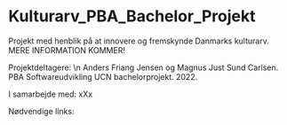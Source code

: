 # Kulturarv_PBA_Bachelor_Projekt
Projekt med henblik på at innovere og fremskynde Danmarks kulturarv. MERE INFORMATION KOMMER! 

Projektdeltagere: \n
Anders Friang Jensen og Magnus Just Sund Carlsen. 
PBA Softwareudvikling UCN bachelorprojekt.
2022. 

I samarbejde med: 
xXx

Nødvendige links:
